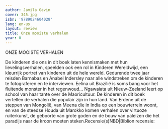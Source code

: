 ```yaml
---
author: Jamila Gavin
cover: 345.jpg
isbn: '9789024604028'
lang: en-us
layout: review
title: Onze mooiste verhalen
year: 0
---
```

ONZE MOOISTE VERHALEN

De kinderen die ons in dit boek laten kennismaken met hun lievelingsverhalen, speelden ook een rol in Kinderen Wereldwijd, een kleurrijk portret van kinderen uit de hele wereld.  Gedurende twee jaar reisden Barnabas en Anabel Indersley naar alle windstreken om de kinderen te fotograferen en te interviewen.
Eelina uit Brazilië is soms bang voor het fluitende
monster in het regenwoud...
Ngawaiata uit Nieuw-Zeeland leert op school van
haar tante over de Maoricultuur.
De kinderen in dit boek vertellen de verhalen die populair zijn in hun land. Van Erdene uit de steppen van Mongolië, van Meena die in India op een bouwterrein woont, en van de steedse Houda uit Marokko komen verhalen over virtuoze ruiterkunst, de geboorte van grote goden en de bouw van paleizen die het paradijs naar de kroon moeten steken.Recensie(s)NBD|Biblion recensie:
